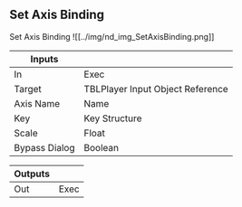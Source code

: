 ## Set Axis Binding
Set Axis Binding
![[../img/nd_img_SetAxisBinding.png]]

|Inputs||
|--|--|
| In | Exec |
| Target | TBLPlayer Input Object Reference |
| Axis Name | Name |
| Key | Key Structure |
| Scale | Float |
| Bypass Dialog | Boolean |

|Outputs||
|--|--|
| Out | Exec |
